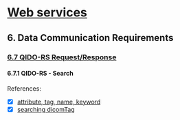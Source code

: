 # [Web services](https://dicom.nema.org/medical/dicom/2017b/output/chtml/part18/PS3.18.html)

## 6. Data Communication Requirements
### [6.7 QIDO-RS Request/Response](https://dicom.nema.org/medical/dicom/2017b/output/chtml/part18/sect_6.7.html)
#### 6.7.1 QIDO-RS - Search

References:

- [X] [attribute, tag, name, keyword](https://dicom.nema.org/medical/dicom/2017b/output/chtml/part06/chapter_6.html)
- [X] [searching dicomTag](https://dicom.innolitics.com/ciods/us-image/patient/00100020)
